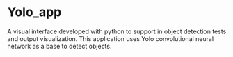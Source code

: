 # Yolo_app #
A visual interface developed with python to support in object detection tests and output visualization. This application uses Yolo convolutional neural network as a base to detect objects.
